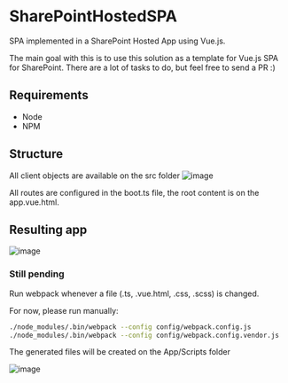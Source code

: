 # SharePointHostedSPA
SPA implemented in a SharePoint Hosted App using Vue.js.

The main goal with this is to use this solution as a template for Vue.js SPA for SharePoint. There are a lot of tasks to do, but feel free to send a PR :)

## Requirements
- Node
- NPM

## Structure
All client objects are available on the src folder
![image](https://user-images.githubusercontent.com/12012898/31300484-52d1d642-aaca-11e7-8d0c-07a91510b66b.png)

All routes are configured in the boot.ts file, the root content is on the app.vue.html.

## Resulting app
![image](https://user-images.githubusercontent.com/12012898/31300645-278b1524-aacb-11e7-8e32-91a89684be05.png)


### Still pending
Run webpack whenever a file (.ts, .vue.html, .css, .scss) is changed.

For now, please run manually:

```bash
./node_modules/.bin/webpack --config config/webpack.config.js
./node_modules/.bin/webpack --config config/webpack.config.vendor.js
```

The generated files will be created on the App/Scripts folder

![image](https://user-images.githubusercontent.com/12012898/31300620-0ace06b2-aacb-11e7-9a66-b4b2a53037f5.png)

